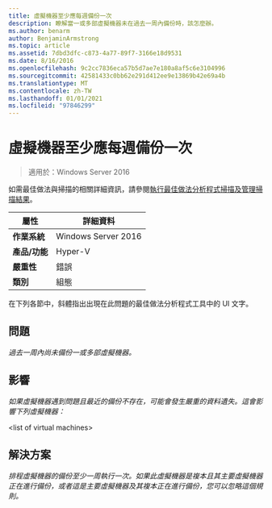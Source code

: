 ```yaml
---
title: 虛擬機器至少應每週備份一次
description: 瞭解當一或多部虛擬機器未在過去一周內備份時，該怎麼辦。
ms.author: benarm
author: BenjaminArmstrong
ms.topic: article
ms.assetid: 7dbd3dfc-c873-4a77-89f7-3166e18d9531
ms.date: 8/16/2016
ms.openlocfilehash: 9c2cc7836eca57b5d7ae7e180a8af5c6e3104996
ms.sourcegitcommit: 42581433c0bb62e291d412ee9e13869b42e69a4b
ms.translationtype: MT
ms.contentlocale: zh-TW
ms.lasthandoff: 01/01/2021
ms.locfileid: "97846299"
---
```

# <a name="virtual-machines-should-be-backed-up-at-least-once-every-week"></a>虛擬機器至少應每週備份一次

>適用於：Windows Server 2016

如需最佳做法與掃描的相關詳細資訊，請參閱[執行最佳做法分析程式掃描及管理掃描結果](https://go.microsoft.com/fwlink/p/?LinkID=223177)。

|屬性|詳細資料|
|-|-|
|**作業系統**|Windows Server 2016|
|**產品/功能**|Hyper-V|
|**嚴重性**|錯誤|
|**類別**|組態|

在下列各節中，斜體指出出現在此問題的最佳做法分析程式工具中的 UI 文字。

## <a name="issue"></a>問題
*過去一周內尚未備份一或多部虛擬機器。*

## <a name="impact"></a>影響
*如果虛擬機器遇到問題且最近的備份不存在，可能會發生嚴重的資料遺失。這會影響下列虛擬機器：*

\<list of virtual machines>

## <a name="resolution"></a>解決方案
*排程虛擬機器的備份至少一周執行一次。如果此虛擬機器是複本且其主要虛擬機器正在進行備份，或者這是主要虛擬機器及其複本正在進行備份，您可以忽略這個規則。*



